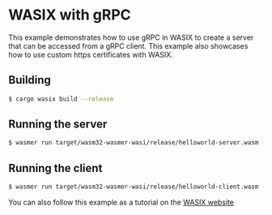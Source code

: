 # WASIX with gRPC

This example demonstrates how to use gRPC in WASIX to create a server that can be accessed from a gRPC client. This example also showcases how to use custom https certificates with WASIX.

## Building

```bash
$ cargo wasix build --release
```

## Running the server

```bash
$ wasmer run target/wasm32-wasmer-wasi/release/helloworld-server.wasm --net --mapdir /tls:./tls
```

## Running the client

```bash
$ wasmer run target/wasm32-wasmer-wasi/release/helloworld-client.wasm --net --mapdir /tls:./tls
```

You can also follow this example as a tutorial on the [WASIX website](http://wasix.org/docs/language-guide/rust/tutorials/wasix-grpc)
